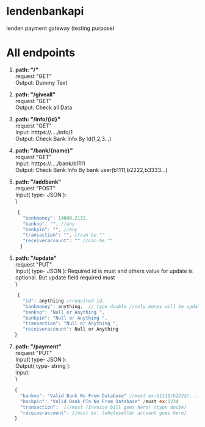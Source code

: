 # lendenbankapi
 lenden payment gateway (testing purpose)

# All endpoints
1. **path: "/"**  \
   request "GET" \
   Output:  Dummy Text

2. **path: "/giveall"**  \
   request "GET" \
   Output:  Check all Data  

3. **path: "/info/{id}"**  \
   request "GET"\
   Input: htttps://..../info/1 \
   Output:  Check Bank Info By Id(1,2,3...)
 
4. **path: "/bank/{name}"**  \
        request "GET" \
        Input: htttps://..../bank/b1111 \
        Output:  Check Bank Info By bank user(b1111,b2222,b3333...)
    
5. **path: "/addbank"**  \
        request "POST" \
        Input( type- JSON ):\
        \
``` js
    { 
      "bankmoney": 14000.2132, 
      "bankno": "", //any
      "bankpin": "", //any
      "transaction": "", //can be ""
      "receiveraccount": "" //can be ""
     }
```      
5. **path: "/update"**  \
        request "PUT" \
        Input( type- JSON ): Required id is must and others value for update is optional. But update field required must \
        \
 ``` js
     { 
       "id": anythiing //required id, 
       "bankmoney": anything,  // type double //only money will be updated
       "bankno": "Null or Anything ", 
       "bankpin": "Null or Anything ", 
       "transaction": "Null or Anything ", 
       "receiveraccount": Null or Anything  
    } 
```   
7. **path: "/payment"**  \
        request "PUT" \
        Input( type- JSON ): \
        Output( type- string ): \
        input:     \
        \
  ``` js
     { 
       "bankno": "Valid Bank No From Database" //must ex:b1111/b2222/... 
       "bankpin": "Valid Bank PIn No From Database" /must ex:1234 
       "transaction":  ///must (Invoice bill goes here) (type doube) 
       "receiveraccount": //must ex: (wholeseller account goes here) 
     }
```  
       
